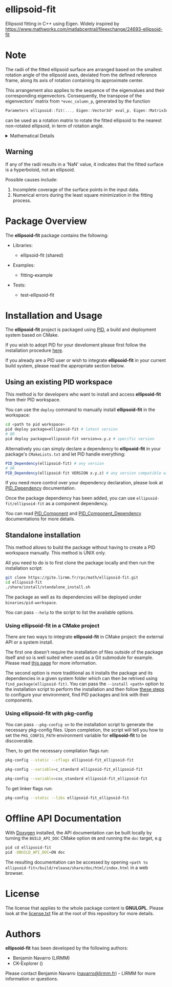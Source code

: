 
ellipsoid-fit
==============

Ellipsoid fitting in C++ using Eigen. Widely inspired by https://www.mathworks.com/matlabcentral/fileexchange/24693-ellipsoid-fit



# Note

The radii of the fitted ellipsoid surface are arranged based on the smallest rotation angle of the ellipsoid axes, deviated from the defined reference frame, along its axis of rotation containing its approximate center. 

This arrangement also applies to the sequence of the eigenvalues and their corresponding eigenvectors. Consequently, the transpose of the eigenvectors' matrix from `*evec_column_p`, generated by the function
```cpp
Parameters ellipsoid::fit(..., Eigen::Vector3d* eval_p, Eigen::Matrix3d* evec_column_p, ...);
```
can be used as a rotation matrix to rotate the fitted ellipsoid to the nearest non-rotated ellipsoid, in term of rotation angle.

<details>
  <summary>Mathematical Details</summary>

From the C++ function above, suppose `*eval_p` contains $[e_0\ e_1\ e_2]^T$, and let its diagonal matrix `eval_p->asDiagonal()` denoted as $E$. Meanwhile, let `evec_column_p->transpose()` be denoted as $R$. 

Consider the inputs be $d_{in}=[x_{in}\ y_{in}\ z_{in}]^T$, while the outputs produced from rotating the inputs be $d_{out}=[x_{out}\ y_{out}\ z_{out}]^T$. The relationship between these vectors is given by:

$$e_0\ x_{out}^2+e_1\ y_{out}^2+e_2\ z_{out}^2 = d_{in}^T R^T E\ R\ d_{in}$$

Hence, the rotation from $d_{in}$ to $d_{out}$ is performed using
$d_{out} = R\ d_{in}$ or  
```cpp
...
Eigen::Vector3d d_in; // Inputs
Eigen::Matrix3d R = evec_column_p->transpose();

// Perform the multiplication d_out = R * d_in
Eigen::Vector3d d_out = R * d_in;
...
```

Additionally, the transformation from the fitted ellipsoid to a unit sphere can be achieved using 
$d_{out} = \sqrt{E} R\ d_{in}$, or

```cpp
...
Eigen::Vector3d d_in; // Inputs
Eigen::Matrix3d R = evec_column_p->transpose();
Eigen::Matrix3d sqrt_E = eval_p->cwiseSqrt().asDiagonal();

// Perform sphere mapping d_out = E^(0.5) * R * d_in
Eigen::Vector3d d_out = sqrt_E * R * d_in;
...
```
 This process involves first rotating the inputs, followed by scaling them.
</details>


## Warning

If any of the radii results in a 'NaN' value, it indicates that the fitted surface is a hyperboloid, not an ellipsoid.

Possible causes include:

1. Incomplete coverage of the surface points in the input data.
2. Numerical errors during the least square minimization in the fitting process.

Package Overview
================

The **ellipsoid-fit** package contains the following:

 * Libraries:

   * ellipsoid-fit (shared)

 * Examples:

   * fitting-example

 * Tests:

   * test-ellipsoid-fit


Installation and Usage
======================

The **ellipsoid-fit** project is packaged using [PID](http://pid.lirmm.net), a build and deployment system based on CMake.

If you wish to adopt PID for your develoment please first follow the installation procedure [here](http://pid.lirmm.net/pid-framework/pages/install.html).

If you already are a PID user or wish to integrate **ellipsoid-fit** in your current build system, please read the appropriate section below.


## Using an existing PID workspace

This method is for developers who want to install and access **ellipsoid-fit** from their PID workspace.

You can use the `deploy` command to manually install **ellipsoid-fit** in the workspace:
```bash
cd <path to pid workspace>
pid deploy package=ellipsoid-fit # latest version
# OR
pid deploy package=ellipsoid-fit version=x.y.z # specific version
```
Alternatively you can simply declare a dependency to **ellipsoid-fit** in your package's `CMakeLists.txt` and let PID handle everything:
```cmake
PID_Dependency(ellipsoid-fit) # any version
# OR
PID_Dependency(ellipsoid-fit VERSION x.y.z) # any version compatible with x.y.z
```

If you need more control over your dependency declaration, please look at [PID_Dependency](https://pid.lirmm.net/pid-framework/assets/apidoc/html/pages/Package_API.html#pid-dependency) documentation.

Once the package dependency has been added, you can use `ellipsoid-fit/ellipsoid-fit` as a component dependency.

You can read [PID_Component](https://pid.lirmm.net/pid-framework/assets/apidoc/html/pages/Package_API.html#pid-component) and [PID_Component_Dependency](https://pid.lirmm.net/pid-framework/assets/apidoc/html/pages/Package_API.html#pid-component-dependency) documentations for more details.
## Standalone installation

This method allows to build the package without having to create a PID workspace manually. This method is UNIX only.

All you need to do is to first clone the package locally and then run the installation script:
 ```bash
git clone https://gite.lirmm.fr/rpc/math/ellipsoid-fit.git
cd ellipsoid-fit
./share/install/standalone_install.sh
```
The package as well as its dependencies will be deployed under `binaries/pid-workspace`.

You can pass `--help` to the script to list the available options.

### Using **ellipsoid-fit** in a CMake project
There are two ways to integrate **ellipsoid-fit** in CMake project: the external API or a system install.

The first one doesn't require the installation of files outside of the package itself and so is well suited when used as a Git submodule for example.
Please read [this page](https://pid.lirmm.net/pid-framework/pages/external_API_tutorial.html#using-cmake) for more information.

The second option is more traditional as it installs the package and its dependencies in a given system folder which can then be retrived using `find_package(ellipsoid-fit)`.
You can pass the `--install <path>` option to the installation script to perform the installation and then follow [these steps](https://pid.lirmm.net/pid-framework/pages/external_API_tutorial.html#third-step--extra-system-configuration-required) to configure your environment, find PID packages and link with their components.
### Using **ellipsoid-fit** with pkg-config
You can pass `--pkg-config on` to the installation script to generate the necessary pkg-config files.
Upon completion, the script will tell you how to set the `PKG_CONFIG_PATH` environment variable for **ellipsoid-fit** to be discoverable.

Then, to get the necessary compilation flags run:

```bash
pkg-config --static --cflags ellipsoid-fit_ellipsoid-fit
```

```bash
pkg-config --variable=c_standard ellipsoid-fit_ellipsoid-fit
```

```bash
pkg-config --variable=cxx_standard ellipsoid-fit_ellipsoid-fit
```

To get linker flags run:

```bash
pkg-config --static --libs ellipsoid-fit_ellipsoid-fit
```




Offline API Documentation
=========================

With [Doxygen](https://www.doxygen.nl) installed, the API documentation can be built locally by turning the `BUILD_API_DOC` CMake option `ON` and running the `doc` target, e.g
```bash
pid cd ellipsoid-fit
pid -DBUILD_API_DOC=ON doc
```
The resulting documentation can be accessed by opening `<path to ellipsoid-fit>/build/release/share/doc/html/index.html` in a web browser.

License
=======

The license that applies to the whole package content is **GNULGPL**. Please look at the [license.txt](./license.txt) file at the root of this repository for more details.

Authors
=======

**ellipsoid-fit** has been developed by the following authors: 
+ Benjamin Navarro (LIRMM)
+ CK-Explorer ()

Please contact Benjamin Navarro (navarro@lirmm.fr) - LIRMM for more information or questions.
